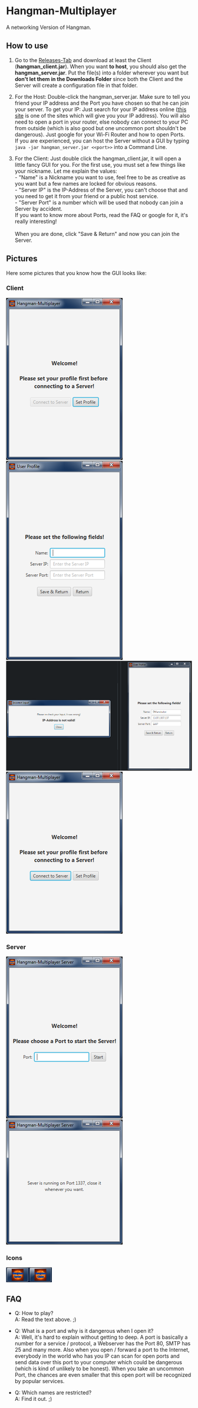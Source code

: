 # Hangman-Multiplayer
A networking Version of Hangman.

## How to use
1. Go to the [Releases-Tab](../../releases) and download at least the Client (**hangman_client.jar**). When you want **to host**, you should also get the **hangman_server.jar**. Put the file(s) into a folder wherever you want but **don't let them in the Downloads Folder** since both the Client and the Server will create a configuration file in that folder.

2. For the Host: Double-click the hangman_server.jar. Make sure to tell you friend your IP address and the Port you have chosen so that he can join your server. To get your IP: Just search for your IP address online ([this site](http://www.myipaddress.com/show-my-ip-address/) is one of the sites which will give you your IP address). You will also need to open a port in your router, else nobody can connect to your PC from outside (which is also good but one uncommon port shouldn't be dangerous). Just google for your Wi-Fi Router and how to open Ports.<br />If you are experienced, you can host the Server without a GUI by typing `java -jar hangman_server.jar <<port>>` into a Command Line.

3. For the Client: Just double click the hangman_client.jar, it will open a little fancy GUI for you. For the first use, you must set a few things like your nickname. Let me explain the values:<br />- "Name" is a Nickname you want to use, feel free to be as creative as you want but a few names are locked for obvious reasons.<br />- "Server IP" is the IP-Address of the Server, you can't choose that and you need to get it from your friend or a public host service.<br />- "Server Port" is a number which will be used that nobody can join a Server by accident.<br />If you want to know more about Ports, read the FAQ or google for it, it's really interesting!<br /><br />When you are done, click "Save & Return" and now you can join the Server.

## Pictures
Here some pictures that you know how the GUI looks like:

### Client
![Main Menu on Client Start](img/main-menu_start.png)<br />
![Setting your User Profile](img/user-profile.png)<br />
![Inputs will be checked](img/input-validator.png)<br />
![Game is ready to go](img/main-menu_startable.png)

### Server
![Main Menu on Server Start](img/server-menu.png)<br />
![Server is running](img/server-info.png)

### Icons
![Icons in the Task-Bar](img/icons-taskbar.png)

## FAQ
- Q: How to play?<br />
  A: Read the text above. ;)
  
- Q: What is a port and why is it dangerous when I open it?<br />
  A: Well, it's hard to explain without getting to deep. A port is basically a number for a service / protocol, a Webserver has the Port 80, SMTP has 25 and many more. Also when you open / forward a port to the Internet, everybody in the world who has you IP can scan for open ports and send data over this port to your computer which could be dangerous (which is kind of unlikely to be honest). When you take an uncommon Port, the chances are even smaller that this open port will be recognized by popular services.
  
- Q: Which names are restricted?<br />
  A: Find it out. ;)